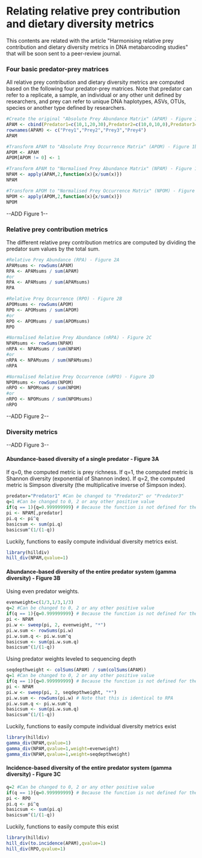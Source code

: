 
# Relating relative prey contribution and dietary diversity metrics

This contents are related with the article "Harmonising relative prey contribution and dietary diversity metrics in DNA metabarcoding studies" that will be soon sent to a peer-review journal.

### Four basic predator-prey matrices

All relative prey contribution and dietary diversity metrics are computed based on the following four predator-prey matrices. Note that predator can refer to a replicate, a sample, an individual or any other unit defined by researchers, and prey can refer to unique DNA haplotypes, ASVs, OTUs, species or another type defined by researchers.

````R
#Create the original "Absolute Prey Abundance Matrix" (APAM) - Figure 1a
APAM <- cbind(Predator1=c(10,1,20,30),Predator2=c(10,0,10,0),Predator3=c(90,45,29,5))
rownames(APAM) <- c("Prey1","Prey2","Prey3","Prey4")
APAM

#Transform APAM to "Absolute Prey Occurrence Matrix" (APOM) - Figure 1b
APOM <- APAM
APOM[APOM != 0] <- 1

#Transform APAM to "Normalised Prey Abundance Matrix" (NPAM) - Figure 1c
NPAM <- apply(APAM,2,function(x){x/sum(x)})
NPAM

#Transform APOM to "Normalised Prey Occurrence Matrix" (NPOM) - Figure 1d
NPOM <- apply(APOM,2,function(x){x/sum(x)})
NPOM
````

--ADD Figure 1--

### Relative prey contribution metrics

The different relative prey contribution metrics are computed by dividing the predator sum values by the total sum. 
````R
#Relative Prey Abundance (RPA) - Figure 2A
APAMsums <- rowSums(APAM)
RPA <- APAMsums / sum(APAM)
#or
RPA <- APAMsums / sum(APAMsums)
RPA

#Relative Prey Occurrence (RPO) - Figure 2B
APOMsums <- rowSums(APOM)
RPO <- APOMsums / sum(APOM)
#or
RPO <- APOMsums / sum(APOMsums)
RPO

#Normalised Relative Prey Abundance (nRPA) - Figure 2C
NPAMsums <- rowSums(NPAM)
nRPA <- NPAMsums / sum(NPAM)
#or
nRPA <- NPAMsums / sum(NPAMsums)
nRPA

#Normalised Relative Prey Occurrence (nRPO) - Figure 2D
NPOMsums <- rowSums(NPOM)
nRPO <- NPOMsums / sum(NPOM)
#or
nRPO <- NPOMsums / sum(NPOMsums)
nRPO
````

--ADD Figure 2--

### Diversity metrics

--ADD Figure 3--

#### Abundance-based diversity of a single predator - Figure 3A

If q=0, the computed metric is prey richness. If q=1, the computed metric is Shannon diversity (exponential of Shannon index). If q=2, the computed metric is Simpson diversity (the multiplicative inverse of Simpson index).

````R
predator="Predator1" #Can be changed to "Predator2" or "Predator3"
q=1 #Can be changed to 0, 2 or any other positive value
if(q == 1){q=0.999999999} # Because the function is not defined for the unity
pi <- NPAM[,predator]
pi.q <- pi^q
basicsum <- sum(pi.q)
basicsum^(1/(1-q))
````

Luckily, functions to easily compute individual diversity metrics exist.
````R
library(hilldiv)
hill_div(NPAM,qvalue=1)
````

####  Abundance-based diversity of the entire predator system (gamma diversity) - Figure 3B

Using even predator weights.
````R
evenweight=c(1/3,1/3,1/3)
q=2 #Can be changed to 0, 2 or any other positive value
if(q == 1){q=0.999999999} # Because the function is not defined for the unity
pi <- NPAM
pi.w <- sweep(pi, 2, evenweight, "*")
pi.w.sum <- rowSums(pi.w)
pi.w.sum.q <- pi.w.sum^q
basicsum <- sum(pi.w.sum.q)
basicsum^(1/(1-q))
````

Using predator weights leveled to sequencing depth
````R
seqdepthweight <- colSums(APAM) / sum(colSums(APAM))
q=1 #Can be changed to 0, 2 or any other positive value
if(q == 1){q=0.999999999} # Because the function is not defined for the unity
pi <- NPAM
pi.w <- sweep(pi, 2, seqdepthweight, "*")
pi.w.sum <- rowSums(pi.w) # Note that this is identical to RPA
pi.w.sum.q <- pi.w.sum^q
basicsum <- sum(pi.w.sum.q)
basicsum^(1/(1-q))
````

Luckily, functions to easily compute individual diversity metrics exist
````R
library(hilldiv)
gamma_div(NPAM,qvalue=1)
gamma_div(NPAM,qvalue=1,weight=evenweight)
gamma_div(NPAM,qvalue=1,weight=seqdepthweight)
````

#### Incidence-based diversity of the entire predator system (gamma diversity) - Figure 3C
````R
q=2 #Can be changed to 0, 2 or any other positive value
if(q == 1){q=0.999999999} # Because the function is not defined for the unity
pi <- RPO
pi.q <- pi^q
basicsum <- sum(pi.q)
basicsum^(1/(1-q))
````
Luckily, functions to easily compute this exist
````R
library(hilldiv)
hill_div(to.incidence(APAM),qvalue=1)
hill_div(RPO,qvalue=1)
````
